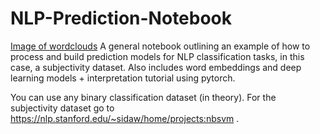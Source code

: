 # NLP-Prediction-Notebook
[Image of wordclouds](pics/wordcloud.png)
A general notebook outlining an example of how to process and build prediction models for NLP classification tasks, in this case, a subjectivity dataset. Also includes word embeddings and deep learning models + interpretation tutorial using pytorch.

You can use any binary classification dataset (in theory). For the subjectivity dataset go to https://nlp.stanford.edu/~sidaw/home/projects:nbsvm .
